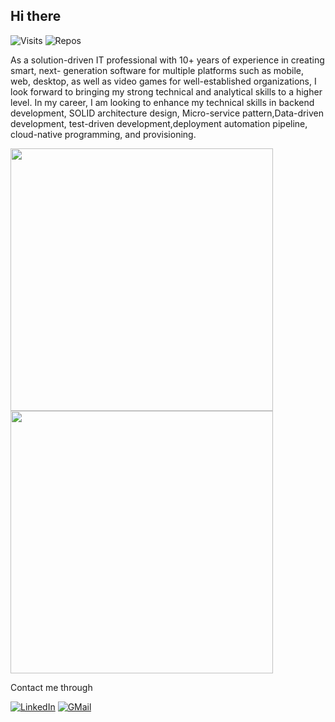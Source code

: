## Hi there

![Visits](https://badges.pufler.dev/visits/moeidheidari/moeidheidari)
![Repos](https://badges.pufler.dev/repos/moeidheidari)

As a solution-driven IT professional with 10+ years of experience in creating smart, next- generation software for multiple platforms such as mobile, web, desktop, as well as video games for well-established organizations, I look forward to bringing my strong technical and analytical skills to a higher level.
In my career, I am looking to enhance my technical skills in backend development, SOLID architecture design, Micro-service pattern,Data-driven development, test-driven development,deployment automation pipeline, cloud-native programming, and provisioning.


<p float="left">
  <img src="https://github-readme-streak-stats.herokuapp.com?user=moeidheidari&theme=tokyonight&hide_border=true" width="420">
  <img src="https://github-readme-stats.vercel.app/api?username=moeidheidari&show_icons=true&theme=tokyonight&hide_border=true" width="420">
</p>
Contact me through

[![LinkedIn](https://img.shields.io/badge/linkedin-%230077B5.svg?style=for-the-badge&logo=linkedin&logoColor=white)](https://www.linkedin.com/in/moeidheidari)
[![GMail](https://img.shields.io/badge/gmail-f0f0f0?&style=for-the-badge&logo=gmail&logoColor=white&color=ea4335)](mailto:moeidtopcoder2@gmail.com)

<!--
**MoeidHeidari/moeidheidari** is a ✨ _special_ ✨ repository because its `README.md` (this file) appears on your GitHub profile.

Here are some ideas to get you started:

- 🔭 I’m currently working on ...
- 🌱 I’m currently learning ...
- 👯 I’m looking to collaborate on ...
- 🤔 I’m looking for help with ...
- 💬 Ask me about ...
- 📫 How to reach me: ...
- 😄 Pronouns: ...
- ⚡ Fun fact: ...
-->
